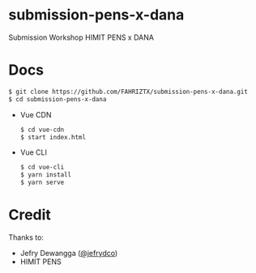# submission-pens-x-dana
Submission Workshop HIMIT PENS x DANA

# Docs

  ```sh
  $ git clone https://github.com/FAHRIZTX/submission-pens-x-dana.git
  $ cd submission-pens-x-dana
  ```

- Vue CDN
  ```sh
  $ cd vue-cdn
  $ start index.html
  ```
 
- Vue CLI
  ```sh
  $ cd vue-cli
  $ yarn install
  $ yarn serve
  ```
  
# Credit
Thanks to:
- Jefry Dewangga ([@jefrydco](https://github.com/jefrydco))
- HIMIT PENS
  
